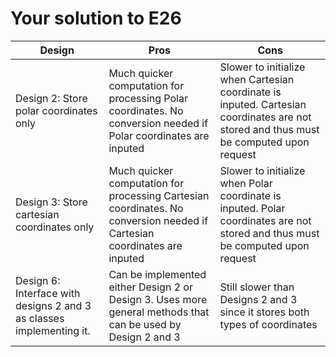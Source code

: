 # Your solution to E26

| Design | Pros | Cons |
| --- | --- | --- |
| Design 2: Store polar coordinates only | Much quicker computation for processing Polar coordinates. No conversion needed if Polar coordinates are inputed| Slower to initialize when Cartesian coordinate is inputed. Cartesian coordinates are not stored and thus must be computed upon request |
| Design 3: Store cartesian coordinates only | Much quicker computation for processing Cartesian coordinates. No conversion needed if Cartesian coordinates are inputed | Slower to initialize when Polar coordinate is inputed. Polar coordinates are not stored and thus must be computed upon request |
| Design 6: Interface with designs 2 and 3 as classes implementing it. | Can be implemented either Design 2 or Design 3. Uses more general methods that can be used by Design 2 and 3 | Still slower than Designs 2 and 3 since it stores both types of coordinates |
